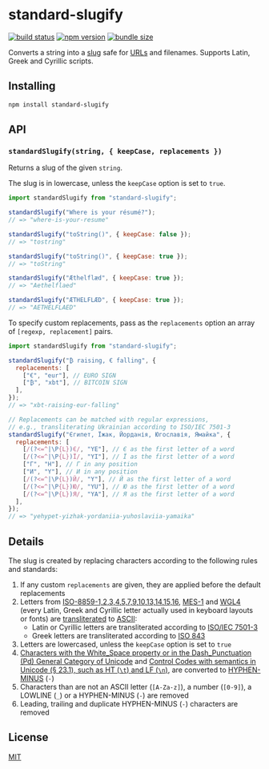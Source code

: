 # standard-slugify

[![build status](https://github.com/rtomrud/standard-slugify/workflows/build/badge.svg)](https://github.com/rtomrud/standard-slugify/actions?query=branch%3Amaster+workflow%3Abuild)
[![npm version](https://badgen.net/npm/v/standard-slugify)](https://www.npmjs.com/package/standard-slugify)
[![bundle size](https://badgen.net/bundlephobia/minzip/standard-slugify)](https://bundlephobia.com/result?p=standard-slugify)

Converts a string into a [slug](#details) safe for [URLs](https://tools.ietf.org/html/rfc3986) and filenames. Supports Latin, Greek and Cyrillic scripts.

## Installing

```bash
npm install standard-slugify
```

## API

### `standardSlugify(string, { keepCase, replacements })`

Returns a slug of the given `string`.

The slug is in lowercase, unless the `keepCase` option is set to `true`.

```js
import standardSlugify from "standard-slugify";

standardSlugify("Where is your résumé?");
// => "where-is-your-resume"

standardSlugify("toString()", { keepCase: false });
// => "tostring"

standardSlugify("toString()", { keepCase: true });
// => "toString"

standardSlugify("Æthelflæd", { keepCase: true });
// => "Aethelflaed"

standardSlugify("ÆTHELFLÆD", { keepCase: true });
// => "AETHELFLAED"
```

To specify custom replacements, pass as the `replacements` option an array of `[regexp, replacement]` pairs.

```js
import standardSlugify from "standard-slugify";

standardSlugify("₿ raising, € falling", {
  replacements: [
    ["€", "eur"], // EURO SIGN
    ["₿", "xbt"], // BITCOIN SIGN
  ],
});
// => "xbt-raising-eur-falling"

// Replacements can be matched with regular expressions,
// e.g., transliterating Ukrainian according to ISO/IEC 7501-3
standardSlugify("Єгипет, Їжак, Йорданія, Югославія, Ямайка", {
  replacements: [
    [/(?<=^|\P{L})Є/, "YE"], // Є as the first letter of a word
    [/(?<=^|\P{L})Ї/, "YI"], // Ї as the first letter of a word
    ["Г", "H"], // Г in any position
    ["И", "Y"], // И in any position
    [/(?<=^|\P{L})Й/, "Y"], // Й as the first letter of a word
    [/(?<=^|\P{L})Ю/, "YU"], // Ю as the first letter of a word
    [/(?<=^|\P{L})Я/, "YA"], // Я as the first letter of a word
  ],
});
// => "yehypet-yizhak-yordaniia-yuhoslaviia-yamaika"
```

## Details

The slug is created by replacing characters according to the following rules and standards:

1. If any custom `replacements` are given, they are applied before the default replacements
2. Letters from [ISO-8859-1,2,3,4,5,7,9,10,13,14,15,16](https://en.wikipedia.org/wiki/ISO/IEC_8859), [MES-1](http://www.evertype.com/standards/iso10646/pdf/cwa13873.pdf) and [WGL4](https://en.wikipedia.org/wiki/Windows_Glyph_List_4) (every Latin, Greek and Cyrillic letter actually used in keyboard layouts or fonts) are [transliterated](https://en.wikipedia.org/wiki/Transliteration) to [ASCII](https://en.wikipedia.org/wiki/ASCII):
   - Latin or Cyrillic letters are transliterated according to [ISO/IEC 7501-3](https://www.icao.int/publications/Documents/9303_p3_cons_en.pdf)
   - Greek letters are transliterated according to [ISO 843](https://en.wikipedia.org/wiki/ISO_843)
3. Letters are lowercased, unless the `keepCase` option is set to `true`
4. [Characters with the White_Space property or in the Dash_Punctuation (Pd) General Category of Unicode](https://www.unicode.org/Public/UCD/latest/ucd/PropList.txt) and [Control Codes with semantics in Unicode (§ 23.1), such as HT (`\t`) and LF (`\n`)](https://www.unicode.org/versions/Unicode13.0.0/ch23.pdf), are converted to [HYPHEN-MINUS](https://en.wikipedia.org/wiki/Hyphen-minus) (`-`)
5. Characters than are not an ASCII letter (`[A-Za-z]`), a number (`[0-9]`), a LOWLINE (`_`) or a HYPHEN-MINUS (`-`) are removed
6. Leading, trailing and duplicate HYPHEN-MINUS (`-`) characters are removed

## License

[MIT](./LICENSE)
